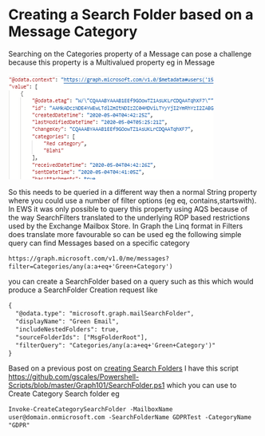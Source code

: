 # **Creating a Search Folder based on a Message Category**

Searching on the Categories property of a Message can pose a challenge because this property is a Multivalued property eg in Message

![image-20200917131803998](https://github.com/gscales/Graph-Powershell-101-Binder/raw/master/bin/Images/image-20200917131803998.png)

So this needs to be queried in a different way then a normal String property where you could use a number of filter options (eg eq, contains,startswith). In EWS it was only possible to query this property using AQS because of the way SearchFilters translated to the underlying ROP based restrictions used by the Exchange Mailbox Store.  In Graph the Linq format in Filters does translate more favourable so can be used eg the following simple query can find Messages based on a specific category

```
https://graph.microsoft.com/v1.0/me/messages?filter=Categories/any(a:a+eq+'Green+Category')
```

you can create a SearchFolder based on a query such as this which would produce a SearchFolder Creation request like

```
{
  "@odata.type": "microsoft.graph.mailSearchFolder",
  "displayName": "Green Email",
  "includeNestedFolders": true,
  "sourceFolderIds": ["MsgFolderRoot"],
  "filterQuery": "Categories/any(a:a+eq+'Green+Category')"
}
```

Based on a previous post on [creating Search Folders](https://github.com/gscales/Graph-Powershell-101-Binder/blob/master/Search/Creating%20a%20SearchFolder%20in%20a%20Mailbox.md) I have this script https://github.com/gscales/Powershell-Scripts/blob/master/Graph101/SearchFolder.ps1 which you can use to Create Category Search folder eg

```
Invoke-CreateCategorySearchFolder -MailboxName user@domain.onmicrosoft.com -SearchFolderName GDPRTest -CategoryName "GDPR"
```

